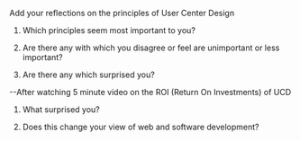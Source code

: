 Add your reflections on the principles of User Center Design

1.  Which principles seem most important to you?

2. Are there any with which you disagree or feel are unimportant or less important?

3.  Are there any which surprised you?


--After watching 5 minute video on the ROI (Return On Investments) of UCD
1. What surprised you?

2. Does this change your view of web and software development?
